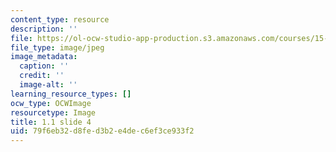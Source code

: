 ```yaml
---
content_type: resource
description: ''
file: https://ol-ocw-studio-app-production.s3.amazonaws.com/courses/15-s21-nuts-and-bolts-of-business-plans-january-iap-2014/79f6eb32d8fed3b2e4dec6ef3ce933f2_Slide4.JPG
file_type: image/jpeg
image_metadata:
  caption: ''
  credit: ''
  image-alt: ''
learning_resource_types: []
ocw_type: OCWImage
resourcetype: Image
title: 1.1 slide 4
uid: 79f6eb32-d8fe-d3b2-e4de-c6ef3ce933f2
---
```

